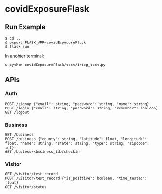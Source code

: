 # covidExposureFlask
## Run Example
```
$ cd ..
$ export FLASK_APP=covidExposureFlask
$ flask run
```
In anohter terminal:
```
$ python covidExposureFlask/test/integ_test.py
```
## APIs
###  Auth
```
POST /signup {"email": string, "password": string, "name": string}
POST /login {"email": string, "password": string, "remember": boolean}
GET /logout
```

### Business
```
GET /business
POST /business {"county": string, "latitude": float, "longitude": float, "name": string, "state": string, "type": string, "zipcode": int}
GET /busiess/<business_id>/checkin
```

### Visitor
```
GET /visitor/test_record
POST /visitor/test_record {"is_positive": boolean, "time_tested": float}
GET /visitor/status
```

